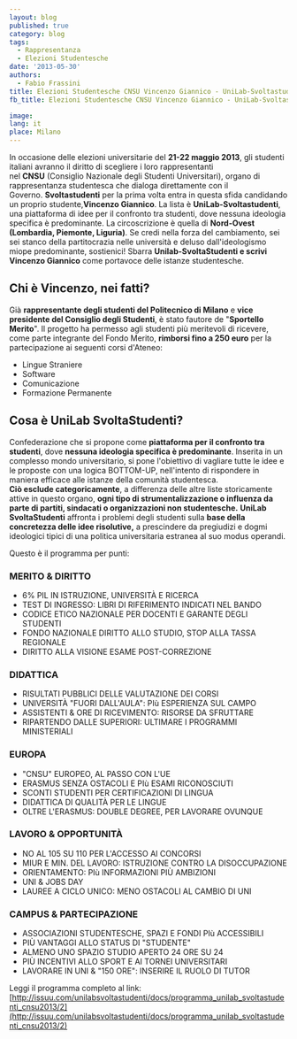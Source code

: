 ```yaml
---
layout: blog
published: true
category: blog
tags:
  - Rappresentanza
  - Elezioni Studentesche
date: '2013-05-30'
authors:
  - Fabio Frassini
title: Elezioni Studentesche CNSU Vincenzo Giannico - UniLab-Svoltastudenti
fb_title: Elezioni Studentesche CNSU Vincenzo Giannico - UniLab-Svoltastudenti

image: 
lang: it
place: Milano
---
```


In occasione delle elezioni universitarie del **21-22 maggio 2013**, gli studenti italiani avranno il diritto di scegliere i loro rappresentanti nel **CNSU** (Consiglio Nazionale degli Studenti Universitari), organo di rappresentanza studentesca che dialoga direttamente con il Governo. **Svoltastudenti** per la prima volta entra in questa sfida candidando un proprio studente,**Vincenzo Giannico**. La lista è **UniLab-Svoltastudenti**, una piattaforma di idee per il confronto tra studenti, dove nessuna ideologia specifica è predominante. La circoscrizione è quella di **Nord-Ovest (Lombardia, Piemonte, Liguria)**. Se credi nella forza del cambiamento, sei sei stanco della partitocrazia nelle università e deluso dall'ideologismo miope predominante, sostienici! Sbarra **Unilab-SvoltaStudenti e scrivi Vincenzo Giannico** come portavoce delle istanze studentesche.

Chi è Vincenzo, nei fatti?
--------------------------

Già **rappresentante degli studenti del Politecnico di Milano** e **vice presidente del Consiglio degli Studenti**, è stato fautore de "**Sportello Merito**". Il progetto ha permesso agli studenti più meritevoli di ricevere, come parte integrante del Fondo Merito, **rimborsi fino a 250 euro** per la partecipazione ai seguenti corsi d'Ateneo:

*   Lingue Straniere
*   Software
*   Comunicazione
*   Formazione Permanente

Cosa è UniLab SvoltaStudenti?
-----------------------------

Confederazione che si propone come **piattaforma per il confronto tra studenti**, dove **nessuna ideologia specifica è predominante**. Inserita in un complesso mondo universitario, si pone l'obiettivo di vagliare tutte le idee e le proposte con una logica BOTTOM-UP, nell'intento di rispondere in maniera efficace alle istanze della comunità studentesca.   
**Ciò esclude categoricamente**, a differenza delle altre liste storicamente attive in questo organo, **ogni tipo di strumentalizzazione o influenza da parte di partiti, sindacati o organizzazioni non studentesche.** **UniLab SvoltaStudenti** affronta i problemi degli studenti sulla **base della concretezza delle idee risolutive,** a prescindere da pregiudizi e dogmi ideologici tipici di una politica universitaria estranea al suo modus operandi.

Questo è il programma per punti:

### MERITO & DIRITTO

*   6% PIL IN ISTRUZIONE, UNIVERSITÀ E RICERCA 
*   TEST DI INGRESSO: LIBRI DI RIFERIMENTO INDICATI NEL BANDO 
*   CODICE ETICO NAZIONALE PER DOCENTI E GARANTE DEGLI STUDENTI
*   FONDO NAZIONALE DIRITTO ALLO STUDIO, STOP ALLA TASSA REGIONALE
*   DIRITTO ALLA VISIONE ESAME POST-CORREZIONE

### DIDATTICA

*   RISULTATI PUBBLICI DELLE VALUTAZIONE DEI CORSI
*   UNIVERSITÀ "FUORI DALL'AULA": PIù ESPERIENZA SUL CAMPO
*   ASSISTENTI & ORE DI RICEVIMENTO: RISORSE DA SFRUTTARE
*   RIPARTENDO DALLE SUPERIORI: ULTIMARE I PROGRAMMI MINISTERIALI

### EUROPA

*   "CNSU" EUROPEO, AL PASSO CON L'UE
*   ERASMUS SENZA OSTACOLI E PIù ESAMI RICONOSCIUTI
*   SCONTI STUDENTI PER CERTIFICAZIONI DI LINGUA
*   DIDATTICA DI QUALITÀ PER LE LINGUE
*   OLTRE L'ERASMUS: DOUBLE DEGREE, PER LAVORARE OVUNQUE

### LAVORO & OPPORTUNITÀ

*   NO AL 105 SU 110 PER L'ACCESSO AI CONCORSI
*   MIUR E MIN. DEL LAVORO: ISTRUZIONE CONTRO LA DISOCCUPAZIONE
*   ORIENTAMENTO: PIù INFORMAZIONI PIÙ AMBIZIONI
*   UNI & JOBS DAY
*   LAUREE A CICLO UNICO: MENO OSTACOLI AL CAMBIO DI UNI

### CAMPUS & PARTECIPAZIONE

*   ASSOCIAZIONI STUDENTESCHE, SPAZI E FONDI PIù ACCESSIBILI
*   PIÙ VANTAGGI ALLO STATUS DI "STUDENTE" 
*   ALMENO UNO SPAZIO STUDIO APERTO 24 ORE SU 24
*   PIÙ INCENTIVI ALLO SPORT E AI TORNEI UNIVERSITARI
*   LAVORARE IN UNI & "150 ORE": INSERIRE IL RUOLO DI TUTOR

Leggi il programma completo al link:  
[http://issuu.com/unilabsvoltastudenti/docs/programma_unilab_svoltastudenti_cnsu2013/2](http://issuu.com/unilabsvoltastudenti/docs/programma_unilab_svoltastudenti_cnsu2013/2)
